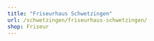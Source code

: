 ```yaml
---
title: "Friseurhaus Schwetzingen"
url: /schwetzingen/friseurhaus-schwetzingen/
shop: Friseur
---
```

